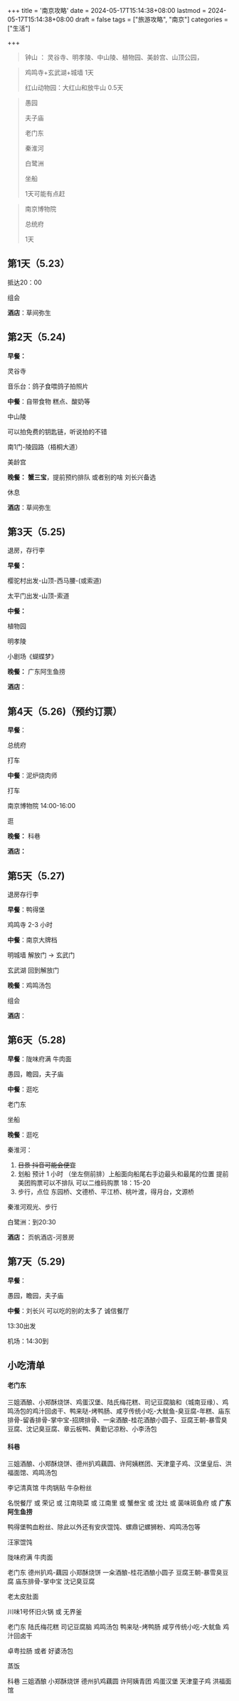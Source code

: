 +++
title = '南京攻略'
date = 2024-05-17T15:14:38+08:00
lastmod = 2024-05-17T15:14:38+08:00
draft = false
tags = ["旅游攻略", "南京"]
categories = ["生活"]

+++



> 钟山 ： 灵谷寺、明孝陵、中山陵、植物园、美龄宫、山顶公园，



> 鸡鸣寺+玄武湖+城墙 1天
>
> 红山动物园：大红山和放牛山 0.5天



> 愚园 
>
> 夫子庙
>
> 老门东
>
> 秦淮河
>
> 白鹭洲
>
> 坐船
>
> 1天可能有点赶



> 南京博物院
>
> 总统府
>
> 1天







## 第1天（5.23）

抵达20：00

组会

**酒店**：草间弥生



## 第2天（5.24)

**早餐：** 

灵谷寺

音乐台：鸽子食喂鸽子拍照片

**中餐**：自带食物 糕点、酸奶等

中山陵

可以拍免费的钥匙链，听说拍的不错

南1门-陵园路（梧桐大道）

美龄宫

**晚餐：** **蟹三宝**，提前预约排队 或者别的啥 刘长兴备选

休息

**酒店**：草间弥生



## 第3天（5.25)

退房，存行李

**早餐：** 

樱驼村出发-山顶-西马腰-(或索道)

太平门出发-山顶-索道

**中餐：** 

植物园

明孝陵

小剧场《蝴蝶梦》

**晚餐：** 广东阿生鱼捞 



**酒店**：



## 第4天（5.26)（预约订票）

**早餐**：

总统府

打车

**中餐**：泥炉烧肉师

打车

南京博物院 14:00-16:00

逛

**晚餐：** 科巷

**酒店：** 



## 第5天（5.27)

退房存行李

**早餐**：鸭得堡

鸡鸣寺 2-3 小时

**中餐**：南京大牌档

明城墙 解放门 -> 玄武门

玄武湖 回到解放门

**晚餐**：鸡鸣汤包

组会



**酒店**：



## 第6天（5.28)

**早餐**：陇味府满 牛肉面

愚园，瞻园，夫子庙

**中餐**：逛吃

老门东

坐船

**晚餐**：逛吃

秦淮河：

1. ~~日景 抖音可能会便宜~~
2. 划船 预计 1 小时 （坐左侧前排）上船面向船尾右手边最头和最尾的位置 提前美团购票可以不排队 可以二维码购票 18：15-20 
3. 步行，点位 东园桥、文德桥、平江桥、桃叶渡，得月台，文源桥

秦淮河观光、步行

白鹭洲：到20:30



**酒店：** 页帆酒店-河景房



## 第7天（5.29)

**早餐**：

愚园，瞻园，夫子庙

**中餐**：刘长兴 可以吃的别的太多了 诚信餐厅

13:30出发

机场：14:30到



## 小吃清单

#### 老门东

三姐酒酿、小郑酥烧饼、鸡蛋汉堡、陆氏梅花糕、司记豆腐脑和（城南豆缘）、鸡鸣汤包的鸡汁回卤干、鸭来哒-烤鸭肠、咸亨传统小吃-大鱿鱼-臭豆腐-年糕、庙东排骨-留香排骨-掌中宝-招牌排骨、一籴酒酿-桂花酒酿小圆子、豆腐王朝-暴雪臭豆腐、沈记臭豆腐、章云板鸭、黄勤记凉粉、小李汤包

#### 科巷

三姐酒酿、小郑酥烧饼、德州扒鸡藕圆、许阿姨糕团、天津童子鸡、汉堡皇后、洪福面馆、鸡鸣汤包



李记清真馆 牛肉锅贴 牛杂粉丝

名悦餐厅 或 荣记 或 江南晓菜 或 江南里 或 蟹叁宝 或 沈灶 或 菌味斑鱼府 或 **广东阿生鱼捞**

鸭得堡鸭血粉丝、除此以外还有安庆馄饨、螺鼎记螺狮粉、鸡鸣汤包等

汪家馄饨

陇味府满 牛肉面

老门东 德州扒鸡-藕园 小郑酥烧饼 一籴酒酿-桂花酒酿小圆子 豆腐王朝-暴雪臭豆腐 庙东排骨-掌中宝 沈记臭豆腐

老太皮肚面

川味1号怀旧火锅 或 无界釜

老门东 陆氏梅花糕 司记豆腐脑 鸡鸣汤包 鸭来哒-烤鸭肠 咸亨传统小吃-大鱿鱼 鸡汁回卤干

卓粤拉肠 或者 好婆汤包

蒸饭

科巷 三姐酒酿 小郑酥烧饼 德州扒鸡藕圆 许阿姨青团 鸡蛋汉堡 天津童子鸡 洪福面馆